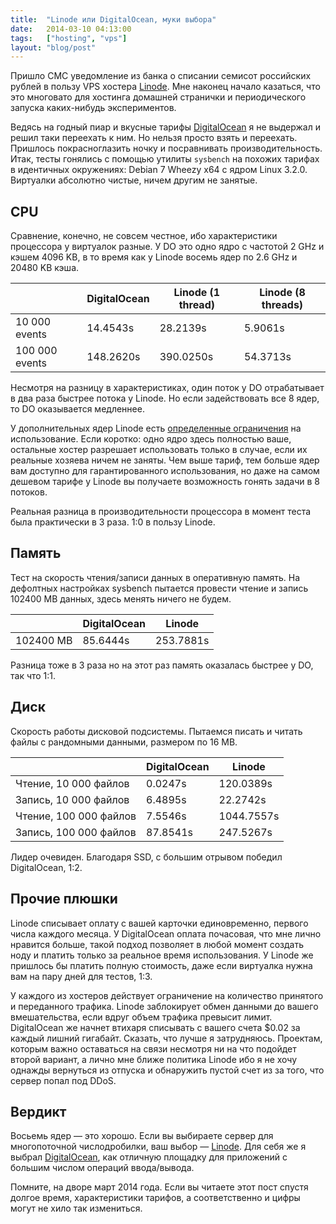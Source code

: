 ```yaml
---
title:  "Linode или DigitalOcean, муки выбора"
date:   2014-03-10 04:13:00
tags:   ["hosting", "vps"]
layout: "blog/post"
---
```


Пришло СМС уведомление из банка о списании семисот российских рублей в пользу VPS хостера [Linode][li-ref]. Мне наконец начало казаться, что это многовато для хостинга домашней странички и периодического запуска каких-нибудь экспериментов.

Ведясь на годный пиар и вкусные тарифы [DigitalOcean][do-ref] я не выдержал и решил таки переехать к ним. Но нельзя просто взять и переехать. Пришлось покрасноглазить ночку и посравнивать производительность. Итак, тесты гонялись с помощью утилиты `sysbench` на похожих тарифах в идентичных окружениях: Debian 7 Wheezy x64 с ядром Linux 3.2.0. Виртуалки абсолютно чистые, ничем другим не занятые.

<!-- cut -->

## CPU

Сравнение, конечно, не совсем честное, ибо характеристики процессора у виртуалок разные. У DO это одно ядро с частотой 2 GHz и кэшем 4096 KB, в то время как у Linode восемь ядер по 2.6 GHz и 20480 KB кэша.

|                | DigitalOcean | Linode (1 thread) | Linode (8 threads) |
| -------------- | ------------ | ----------------- | ------------------ |
| 10 000 events  | 14.4543s     | 28.2139s          | 5.9061s            |
| 100 000 events | 148.2620s    | 390.0250s         | 54.3713s           |

Несмотря на разницу в характеристиках, один поток у DO отрабатывает в два раза быстрее потока у Linode. Но если задействовать все 8 ядер, то DO оказывается медленнее.

У дополнительных ядер Linode есть [определенные ограничения](https://www.linode.com/faq.cfm#how-do-i-get-my-fair-share-of-cpu) на использование. Если коротко: одно ядро здесь полностью ваше, остальные хостер разрешает использовать только в случае, если их реальные хозяева ничем не заняты. Чем выше тариф, тем больше ядер вам доступно для гарантированного использования, но даже на самом дешевом тарифе у Linode вы получаете возможность гонять задачи в 8 потоков.

Реальная разница в производительности процессора в момент теста была практически в 3 раза. 1:0 в пользу Linode.

## Память

Тест на скорость чтения/записи данных в оперативную память. На дефолтных настройках sysbench пытается провести чтение и запись 102400 MB данных, здесь менять ничего не будем.

|                | DigitalOcean | Linode    |
| -------------- | ------------ | --------- |
| 102400 MB      | 85.6444s     | 253.7881s |


Разница тоже в 3 раза но на этот раз память оказалась быстрее у DO, так что 1:1.

## Диск

Скорость работы дисковой подсистемы. Пытаемся писать и читать файлы с рандомными данными, размером по 16 MB.

|                        | DigitalOcean | Linode     |
| ---------------------- | ------------ | ---------- |
| Чтение, 10 000 файлов  | 0.0247s      | 120.0389s  |
| Запись, 10 000 файлов  | 6.4895s      | 22.2742s   |
| Чтение, 100 000 файлов | 7.5546s      | 1044.7557s |
| Запись, 100 000 файлов | 87.8541s     | 247.5267s  |


Лидер очевиден. Благодаря SSD, с большим отрывом победил DigitalOcean, 1:2.

## Прочие плюшки

Linode списывает оплату с вашей карточки единовременно, первого числа каждого месяца. У DigitalOcean оплата почасовая, что мне лично нравится больше, такой подход позволяет в любой момент создать ноду и платить только за реальное время использования. У Linode же пришлось бы платить полную стоимость, даже если виртуалка нужна вам на пару дней для тестов, 1:3.

У каждого из хостеров действует ограничение на количество принятого и переданного трафика. Linode заблокирует обмен данными до вашего вмешательства, если вдруг объем трафика превысит лимит. DigitalOcean же начнет втихаря списывать с вашего счета $0.02 за каждый лишний гигабайт. Сказать, что лучше я затрудняюсь. Проектам, которым важно оставаться на связи несмотря ни на что подойдет второй вариант, а лично мне ближе политика Linode ибо я не хочу однажды вернуться из отпуска и обнаружить пустой счет из за того, что сервер попал под DDoS.

## Вердикт

Восьемь ядер — это хорошо. Если вы выбираете сервер для многопоточной числодробилки, ваш выбор — [Linode][li-ref]. Для себя же я выбрал [DigitalOcean][do-ref], как отличную площадку для приложений с большим числом операций ввода/вывода.

Помните, на дворе март 2014 года. Если вы читаете этот пост спустя долгое время, характеристики тарифов, а соответственно и цифры могут не хило так измениться.

[li-ref]: https://www.linode.com/?r=0dd1fb7290eb68246fb6d8617b44e21288b536af
[do-ref]: https://www.digitalocean.com/?refcode=6de1c7ceaf96
